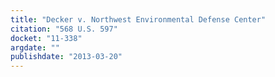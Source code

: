 ```yaml
---
title: "Decker v. Northwest Environmental Defense Center"
citation: "568 U.S. 597"
docket: "11-338"
argdate: ""
publishdate: "2013-03-20"
---
```

